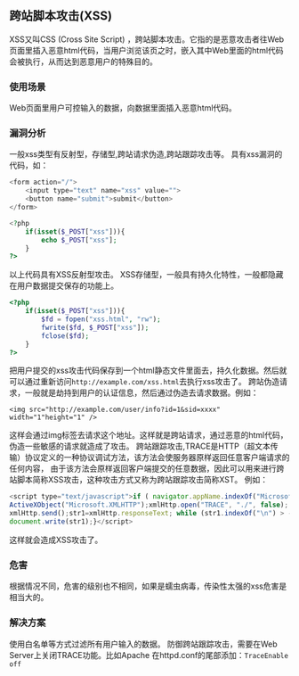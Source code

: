 ## 跨站脚本攻击(XSS)
XSS又叫CSS  (Cross Site Script) ，跨站脚本攻击。它指的是恶意攻击者往Web页面里插入恶意html代码，当用户浏览该页之时，嵌入其中Web里面的html代码会被执行，从而达到恶意用户的特殊目的。

### 使用场景
Web页面里用户可控输入的数据，向数据里面插入恶意html代码。

### 漏洞分析
一般xss类型有反射型，存储型,跨站请求伪造,跨站跟踪攻击等。
具有xss漏洞的代码，如：
```php
<form action="/">
    <input type="text" name="xss" value="">
    <button name="submit">submit</button>
</form>

<?php
    if(isset($_POST["xss"])){
        echo $_POST["xss"]; 
    }
?>
```
以上代码具有XSS反射型攻击。
XSS存储型，一般具有持久化特性，一般都隐藏在用户数据提交保存的功能上。
```php
<?php
    if(isset($_POST["xss"])){
        $fd = fopen("xss.html", "rw");
        fwrite($fd, $_POST["xss"]);
        fclose($fd);
    }
?>
```
把用户提交的xss攻击代码保存到一个html静态文件里面去，持久化数据。然后就可以通过重新访问`http://example.com/xss.html`去执行xss攻击了。
跨站伪造请求，一般就是劫持到用户的认证信息，然后通过伪造去请求数据。例如：
```
<img src="http://example.com/user/info?id=1&sid=xxxx" width="1"height="1" />
```
这样会通过img标签去请求这个地址。这样就是跨站请求，通过恶意的html代码，伪造一些敏感的请求就造成了攻击。
跨站跟踪攻击,TRACE是HTTP（超文本传输）协议定义的一种协议调试方法，该方法会使服务器原样返回任意客户端请求的任何内容，
由于该方法会原样返回客户端提交的任意数据，因此可以用来进行跨站脚本简称XSS攻击，这种攻击方式又称为跨站跟踪攻击简称XST。
例如：
```js
<script type="text/javascript">if ( navigator.appName.indexOf("Microsoft") !=-1) {var xmlHttp = new
ActiveXObject("Microsoft.XMLHTTP");xmlHttp.open("TRACE", "./", false);
xmlHttp.send();str1=xmlHttp.responseText; while (str1.indexOf("\n") > -1) str1 = str1.replace("\n","<br>");
document.write(str1);}</script>
```
这样就会造成XSS攻击了。

### 危害
根据情况不同，危害的级别也不相同，如果是蠕虫病毒，传染性太强的xss危害是相当大的。

### 解决方案
使用白名单等方式过滤所有用户输入的数据。
防御跨站跟踪攻击，需要在Web Server上关闭TRACE功能。比如Apache 在httpd.conf的尾部添加：`TraceEnable off`